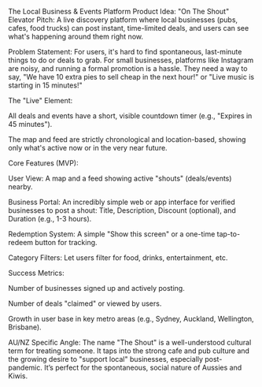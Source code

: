 The Local Business & Events Platform
Product Idea: "On The Shout"
Elevator Pitch: A live discovery platform where local businesses (pubs, cafes, food trucks) can post instant, time-limited deals, and users can see what's happening around them right now.

Problem Statement: For users, it's hard to find spontaneous, last-minute things to do or deals to grab. For small businesses, platforms like Instagram are noisy, and running a formal promotion is a hassle. They need a way to say, "We have 10 extra pies to sell cheap in the next hour!" or "Live music is starting in 15 minutes!"

The "Live" Element:

All deals and events have a short, visible countdown timer (e.g., "Expires in 45 minutes").

The map and feed are strictly chronological and location-based, showing only what's active now or in the very near future.

Core Features (MVP):

User View: A map and a feed showing active "shouts" (deals/events) nearby.

Business Portal: An incredibly simple web or app interface for verified businesses to post a shout: Title, Description, Discount (optional), and Duration (e.g., 1-3 hours).

Redemption System: A simple "Show this screen" or a one-time tap-to-redeem button for tracking.

Category Filters: Let users filter for food, drinks, entertainment, etc.

Success Metrics:

Number of businesses signed up and actively posting.

Number of deals "claimed" or viewed by users.

Growth in user base in key metro areas (e.g., Sydney, Auckland, Wellington, Brisbane).

AU/NZ Specific Angle: The name "The Shout" is a well-understood cultural term for treating someone. It taps into the strong cafe and pub culture and the growing desire to "support local" businesses, especially post-pandemic. It’s perfect for the spontaneous, social nature of Aussies and Kiwis.